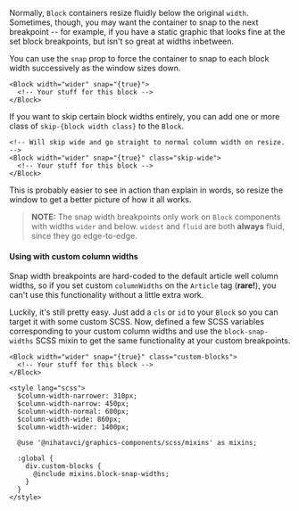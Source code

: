 Normally, `Block` containers resize fluidly below the original `width`. Sometimes, though, you may want the container to snap to the next breakpoint -- for example, if you have a static graphic that looks fine at the set block breakpoints, but isn't so great at widths inbetween.

You can use the `snap` prop to force the container to snap to each block width successively as the window sizes down.

```svelte
<Block width="wider" snap="{true}">
  <!-- Your stuff for this block -->
</Block>
```

If you want to skip certain block widths entirely, you can add one or more class of `skip-{block width class}` to the `Block`.

```svelte
<!-- Will skip wide and go straight to normal column width on resize. -->
<Block width="wider" snap="{true}" class="skip-wide">
  <!-- Your stuff for this block -->
</Block>
```

This is probably easier to see in action than explain in words, so resize the window to get a better picture of how it all works.

> **NOTE:** The snap width breakpoints only work on `Block` components with widths `wider` and below. `widest` and `fluid` are both **always** fluid, since they go edge-to-edge.

#### Using with custom column widths

Snap width breakpoints are hard-coded to the default article well column widths, so if you set custom `columnWidths` on the `Article` tag (**rare!**), you can't use this functionality without a little extra work.

Luckily, it's still pretty easy. Just add a `cls` or `id` to your `Block` so you can target it with some custom SCSS. Now, defined a few SCSS variables corresponding to your custom column widths and use the `block-snap-widths` SCSS mixin to get the same functionality at your custom breakpoints.

```svelte
<Block width="wider" snap="{true}" class="custom-blocks">
  <!-- Your stuff for this block -->
</Block>

<style lang="scss">
  $column-width-narrower: 310px;
  $column-width-narrow: 450px;
  $column-width-normal: 600px;
  $column-width-wide: 860px;
  $column-width-wider: 1400px;

  @use '@nihatavci/graphics-components/scss/mixins' as mixins;

  :global {
    div.custom-blocks {
      @include mixins.block-snap-widths;
    }
  }
</style>
```
